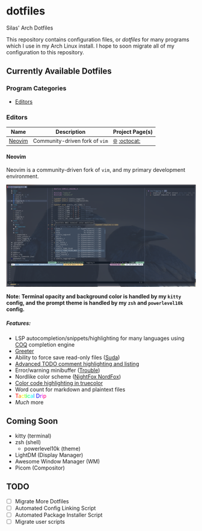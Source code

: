 # dotfiles

Silas' Arch Dotfiles

This repository contains configuration files, or *dotfiles* for many programs which I use in my Arch Linux install. I hope to soon migrate all of my configuration to this repository.

## Currently Available Dotfiles

### Program Categories

- [Editors](#editors)

### Editors

| Name              | Description                    | Project Page(s)                                                                            |
| ----------------- | ------------------------------ | ------------------------------------------------------------------------------------------ |
| [Neovim](#neovim) | Community-driven fork of `vim` | [:globe_with_meridians:](https://neovim.io/) [:octocat:](https://github.com/neovim/neovim) |

#### Neovim

Neovim is a community-driven fork of `vim`, and my primary development environment.

![](./doc/nvim.jpg)

**Note: Terminal opacity and background color is handled by my `kitty` config, and the prompt theme is handled by my `zsh` and `powerlevel10k` config.**

##### Features:

- LSP autocompletion/snippets/highlighting for many languages
using [COQ](https://github.com/ms-jpq/coq_nvim) completion engine
- [Greeter](https://github.com/goolord/alpha-nvim)
- Ability to force save read-only files ([Suda](https://github.com/lambdalisue/suda.vim))
- [Advanced TODO comment highlighting and listing](https://github.com/folke/todo-comments.nvim)
- Error/warning minibuffer ([Trouble](https://github.com/folke/trouble.nvim))
- Nordlike color scheme ([NightFox NordFox](https://github.com/EdenEast/nightfox.nvim))
- [Color code highlighting in truecolor](https://github.com/norcalli/nvim-colorizer.lua)
- Word count for markdown and plaintext files
- <span><span style="color:#ff0000;">T</span><span style="color:#ff8000;">a</span><span style="color:#ffff00;">c</span><span style="color:#80ff00;">t</span><span style="color:#00ff00;">i</span><span style="color:#00ff80;">c</span><span style="color:#00ffff;">a</span><span style="color:#007fff;">l&nbsp;</span></span><span><span style="color:#0000ff;">D</span><span style="color:#7f00ff;">r</span><span style="color:#ff00ff;">i</span><span style="color:#ff0080;">p</span></span>
- *Much* more

## Coming Soon

- kitty (terminal)
- zsh (shell)
    - powerlevel10k (theme)
- LightDM (Display Manager)
- Awesome Window Manager (WM)
- Picom (Compositor)

## TODO
- [ ] Migrate More Dotfiles
- [ ] Automated Config Linking Script
- [ ] Automated Package Installer Script
- [ ] Migrate user scripts
